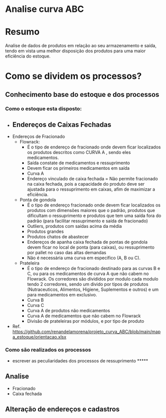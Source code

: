 # Analise curva ABC

# Resumo

Analise de dados de produtos em relação ao seu armazenamento e saída, tendo em vista uma melhor disposição dos produtos para uma maior eficiência do estoque.

# Como se dividem os processos?

## Conhecimento base do estoque e dos processos

### Como o estoque esta disposto:

- Endereços de Caixas Fechadas
    - 
- Endereços de Fracionado
    - Flowrack:
        - É o tipo de endereço de fracionado onde devem ficar localizados os produtos descritos como CURVA A , sendo eles medicamentos.
        - Saída constate de medicamentos e ressuprimento
        - Devem ficar os primeiros medicamentos em saída
        - Curva A
        - Endereço vinculado de caixa fechada = Não permite fracionado na caixa fechada, pois a capacidade do produto deve ser ajustada para o ressuprimento em caixas, afim de maximizar a eficiência.
    - Ponta de gondola
        - É o tipo de endereço fracionado onde devem ficar localizados os produtos com dimensões maiores que o padrão, produtos que dificultam o ressuprimento e produtos que tem uma saída fora do padrão (para facilitar ressuprimento e saída de fracionado)
        - Outliers, produtos com saídas acima da média
        - Produtos grandes
        - Produtos chatos de abastecer
        - Endereços de apanha caixa fechada de pontas de gondola devem ficar no local de ponta (para caixas), ou ressuprimento por pallet no caso das altas demandas
        - Não é necessária uma curva em especifico (A, B ou C).
    - Prateleira
        - É o tipo de endereço de fracionado destinado para as curvas B e C, ou para os medicamentos de curva A que não cabem no Flowrack. Os corredores são divididos por modulo cada modulo tendo 2 corredores, sendo um divido por tipos de produtos (Nutraceuticos, Alimentos, Higiene, Suplementos e outros) e um para medicamentos em exclusivo.
        - Curva B
        - Curva C
        - Curva A de produtos não medicamentos
        - Curva A de medicamentos que não cabem no Flowrack
        - Divisão de prateleiras por módulos, e por tipo de produto
- Ref. https://github.com/renandelamorena/projeto_curva_ABC/blob/main/mapa_estoque/orientacao.xlsx

### Como são realizados os processos

- escrever as peculiaridades dos processos de ressuprimento *****

## Analise

- Fracionado
- Caixa fechada

## Alteração de endereços e cadastros